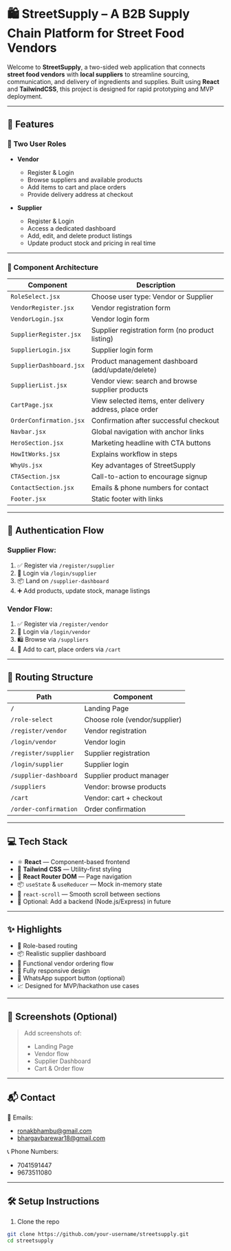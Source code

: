 # 🛍️ StreetSupply – A B2B Supply Chain Platform for Street Food Vendors

Welcome to **StreetSupply**, a two-sided web application that connects **street food vendors** with **local suppliers** to streamline sourcing, communication, and delivery of ingredients and supplies. Built using **React** and **TailwindCSS**, this project is designed for rapid prototyping and MVP deployment.

---

## 🚀 Features

### 👥 Two User Roles

- **Vendor**
  - Register & Login
  - Browse suppliers and available products
  - Add items to cart and place orders
  - Provide delivery address at checkout

- **Supplier**
  - Register & Login
  - Access a dedicated dashboard
  - Add, edit, and delete product listings
  - Update product stock and pricing in real time

---

### 🧩 Component Architecture

| Component           | Description                                               |
|---------------------|-----------------------------------------------------------|
| `RoleSelect.jsx`    | Choose user type: Vendor or Supplier                      |
| `VendorRegister.jsx`| Vendor registration form                                  |
| `VendorLogin.jsx`   | Vendor login form                                         |
| `SupplierRegister.jsx` | Supplier registration form (no product listing)       |
| `SupplierLogin.jsx` | Supplier login form                                       |
| `SupplierDashboard.jsx` | Product management dashboard (add/update/delete)     |
| `SupplierList.jsx`  | Vendor view: search and browse supplier products          |
| `CartPage.jsx`      | View selected items, enter delivery address, place order  |
| `OrderConfirmation.jsx` | Confirmation after successful checkout              |
| `Navbar.jsx`        | Global navigation with anchor links                       |
| `HeroSection.jsx`   | Marketing headline with CTA buttons                       |
| `HowItWorks.jsx`    | Explains workflow in steps                                |
| `WhyUs.jsx`         | Key advantages of StreetSupply                            |
| `CTASection.jsx`    | Call-to-action to encourage signup                        |
| `ContactSection.jsx`| Emails & phone numbers for contact                        |
| `Footer.jsx`        | Static footer with links                                  |

---

## 🔐 Authentication Flow

### Supplier Flow:

1. ✅ Register via `/register/supplier`
2. 🔑 Login via `/login/supplier`
3. 📦 Land on `/supplier-dashboard`
4. ➕ Add products, update stock, manage listings

### Vendor Flow:

1. ✅ Register via `/register/vendor`
2. 🔑 Login via `/login/vendor`
3. 🛍️ Browse via `/suppliers`
4. 🧾 Add to cart, place orders via `/cart`

---

## 🔗 Routing Structure

| Path                     | Component              |
|--------------------------|------------------------|
| `/`                      | Landing Page           |
| `/role-select`           | Choose role (vendor/supplier) |
| `/register/vendor`       | Vendor registration    |
| `/login/vendor`          | Vendor login           |
| `/register/supplier`     | Supplier registration  |
| `/login/supplier`        | Supplier login         |
| `/supplier-dashboard`    | Supplier product manager |
| `/suppliers`             | Vendor: browse products |
| `/cart`                  | Vendor: cart + checkout |
| `/order-confirmation`    | Order confirmation     |

---

## 💻 Tech Stack

- ⚛️ **React** — Component-based frontend
- 💨 **Tailwind CSS** — Utility-first styling
- 🧭 **React Router DOM** — Page navigation
- 📦 `useState` & `useReducer` — Mock in-memory state
- 📜 `react-scroll` — Smooth scroll between sections
- 🧪 Optional: Add a backend (Node.js/Express) in future

---

## ✨ Highlights

- 🔄 Role-based routing
- 📦 Realistic supplier dashboard
- 🛒 Functional vendor ordering flow
- 📱 Fully responsive design
- 💬 WhatsApp support button (optional)
- 📈 Designed for MVP/hackathon use cases

---

## 📸 Screenshots (Optional)

> Add screenshots of:
> - Landing Page
> - Vendor flow
> - Supplier Dashboard
> - Cart & Order flow

---

## 📬 Contact

📧 Emails:  
- ronakbhambu@gmail.com  
- bhargavbarewar18@gmail.com  

📞 Phone Numbers:  
- 7041591447  
- 9673511080  

---

## 🛠️ Setup Instructions

1. Clone the repo  
```bash
git clone https://github.com/your-username/streetsupply.git
cd streetsupply
